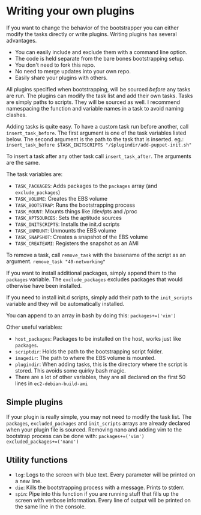 # Writing your own plugins #

If you want to change the behavior of the bootstrapper you can either modify the tasks directly or write plugins. Writing plugins has several advantages.

* You can easily include and exclude them with a command line option.
* The code is held separate from the bare bones bootstrapping setup.
* You don't need to fork this repo.
* No need to merge updates into your own repo.
* Easily share your plugins with others.

All plugins specified when bootstrapping, will be sourced *before* any tasks are run. The plugins can modify the task list and add their own tasks.
Tasks are simply paths to scripts. They will be sourced as well.
I recommend namespacing the function and variable names in a task to avoid naming clashes.

Adding tasks is quite easy. To have a custom task run before another, call ``insert_task_before``. The first argument is one of the task variables listed below. The second argument is the path to the task that is inserted.
eg.:
``
	insert_task_before $TASK_INITSCRIPTS "/$plugindir/add-puppet-init.sh"
``

To insert a task after any other task call ``insert_task_after``. The arguments are the same.

The task variables are:

* ``TASK_PACKAGES``: Adds packages to the ``packages`` array (and ``exclude_packages``)
* ``TASK_VOLUME``: Creates the EBS volume
* ``TASK_BOOTSTRAP``: Runs the bootstrapping process
* ``TASK_MOUNT``: Mounts things like /dev/pts and /proc
* ``TASK_APTSOURCES``: Sets the aptitude sources
* ``TASK_INITSCRIPTS``: Installs the init.d scripts
* ``TASK_UNMOUNT``: Unmounts the EBS volume
* ``TASK_SNAPSHOT``: Creates a snapshot of the EBS volume
* ``TASK_CREATEAMI``: Registers the snapshot as an AMI

To remove a task, call ``remove_task`` with the basename of the script as an argument.
``
	remove_task "40-networking"
``

If you want to install additional packages, simply append them to the ``packages`` variable. The ``exclude_packages`` excludes packages that would otherwise have been installed.

If you need to install init.d scripts, simply add their path to the ``init_scripts`` variable and they will be automatically installed.

You can append to an array in bash by doing this:
``
	packages+=('vim')
``

Other useful variables:

* ``host_packages``: Packages to be installed on the host, works just like ``packages``.
* ``scriptdir``: Holds the path to the bootstrapping script folder.
* ``imagedir``: The path to where the EBS volume is mounted.
* ``plugindir``: When adding tasks, this is the directory where the script is stored. This avoids some quirky bash magic.
* There are a lot of other variables, they are all declared on the first 50 lines in ``ec2-debian-build-ami``

## Simple plugins ##
If your plugin is really simple, you may not need to modify the task list. The ``packages``, ``excluded_packages`` and ``init_scripts`` arrays are already declared when your plugin file is sourced. Removing nano and adding vim to the bootstrap process can be done with:
``
	packages+=('vim')
	excluded_packages+=('nano')
``

## Utility functions ##
* ``log``: Logs to the screen with blue text. Every parameter will be printed on a new line.
* ``die``: Kills the bootstrapping process with a message. Prints to stderr.
* ``spin``: Pipe into this function if you are running stuff that fills up the screen with verbose information. Every line of output will be printed on the same line in the console.
